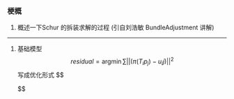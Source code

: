 <!--
 * @Author: Liu Weilong
 * @Date: 2021-05-11 16:04:34
 * @LastEditors: Liu Weilong 
 * @LastEditTime: 2021-05-11 16:21:35
 * @FilePath: /Codes/47. basalt/code_reading/Schur_unwarp_solve.md
 * @Description: 
-->
### 梗概
1. 概述一下Schur 的拆装求解的过程 (引自刘浩敏 BundleAdjustment 讲解)

   
----
1. 基础模型
   $$
    residual = \operatorname{argmin}\sum ||(\pi(T_ip_j)-u_ij)||^2
   $$
   写成优化形式
   $$
    
   $$